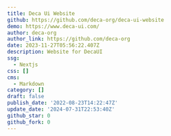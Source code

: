 ```yaml
---
title: Deca Ui Website
github: https://github.com/deca-org/deca-ui-website
demo: https://www.deca-ui.com/
author: deca-org
author_link: https://github.com/deca-org
date: 2023-11-27T05:56:22.407Z
description: Website for DecaUI
ssg:
  - Nextjs
css: []
cms:
  - Markdown
category: []
draft: false
publish_date: '2022-08-23T14:22:47Z'
update_date: '2024-07-31T22:53:40Z'
github_star: 0
github_fork: 0
---
```

